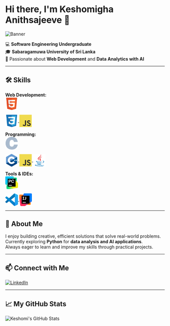 # Hi there, I'm Keshomigha Anithsajeeve 👋

![Banner](https://user-images.githubusercontent.com/74038190/216651745-bf6f7f08-4821-4a5a-8f4d-28f3dc5a708b.gif)

💻 **Software Engineering Undergraduate**  
🎓 **Sabaragamuwa University of Sri Lanka**  
🚀 Passionate about **Web Development** and **Data Analytics with AI**  

---

## 🛠 Skills
**Web Development:**  
<a href="https://developer.mozilla.org/en-US/docs/Web/HTML" target="_blank">
  <img src="https://raw.githubusercontent.com/devicons/devicon/master/icons/html5/html5-original.svg" alt="HTML5" width="40" style="vertical-align:middle" />
</a>

<a href="https://developer.mozilla.org/en-US/docs/Web/CSS" target="_blank">
  <img src="https://raw.githubusercontent.com/devicons/devicon/master/icons/css3/css3-original.svg" alt="CSS3" width="40" style="vertical-align:middle" />
</a>

<a href="https://developer.mozilla.org/en-US/docs/Web/JavaScript" target="_blank">
  <img src="https://raw.githubusercontent.com/devicons/devicon/master/icons/javascript/javascript-original.svg" alt="JavaScript" width="40" style="vertical-align:middle" />
</a>


**Programming:**  
<a href="https://en.wikipedia.org/wiki/C_(programming_language)" target="_blank">
  <img src="https://raw.githubusercontent.com/devicons/devicon/master/icons/c/c-original.svg" alt="C" width="40" style="vertical-align:middle" />
</a>

<a href="https://en.wikipedia.org/wiki/C%2B%2B" target="_blank">
  <img src="https://raw.githubusercontent.com/devicons/devicon/master/icons/cplusplus/cplusplus-original.svg" alt="C++" width="40" style="vertical-align:middle" />
</a>

<a href="https://developer.mozilla.org/en-US/docs/Web/JavaScript" target="_blank">
  <img src="https://raw.githubusercontent.com/devicons/devicon/master/icons/javascript/javascript-original.svg" alt="JavaScript" width="40" style="vertical-align:middle" />
</a>

<a href="https://www.java.com/" target="_blank">
  <img src="https://raw.githubusercontent.com/devicons/devicon/master/icons/java/java-original.svg" alt="Java" width="40" style="vertical-align:middle" />
</a>

**Tools & IDEs:**   
<a href="https://www.jetbrains.com/pycharm/" target="_blank">
  <img src="https://raw.githubusercontent.com/devicons/devicon/master/icons/pycharm/pycharm-original.svg" alt="PyCharm" width="40" style="vertical-align:middle" />
</a>

<a href="https://code.visualstudio.com/" target="_blank">
  <img src="https://raw.githubusercontent.com/devicons/devicon/master/icons/vscode/vscode-original.svg" alt="VS Code" width="40" style="vertical-align:middle" />
</a>

<a href="https://www.jetbrains.com/idea/" target="_blank">
  <img src="https://raw.githubusercontent.com/devicons/devicon/master/icons/intellij/intellij-original.svg" alt="IntelliJ IDEA" width="40" style="vertical-align:middle" />
</a>


---

## 📌 About Me
I enjoy building creative, efficient solutions that solve real-world problems.  
Currently exploring **Python** for **data analysis and AI applications**.  
Always eager to learn and improve my skills through practical projects.  

---

## 📫 Connect with Me
[![LinkedIn](https://img.shields.io/badge/LinkedIn-blue?style=for-the-badge&logo=linkedin)](https://www.linkedin.com/in/keshomigha-anithsajeeve-aa0a8034b/)  

---

## 📈 My GitHub Stats
![Keshomi's GitHub Stats](https://github-readme-stats.vercel.app/api?username=YOUR_GITHUB_USERNAME&show_icons=true&theme=default)
